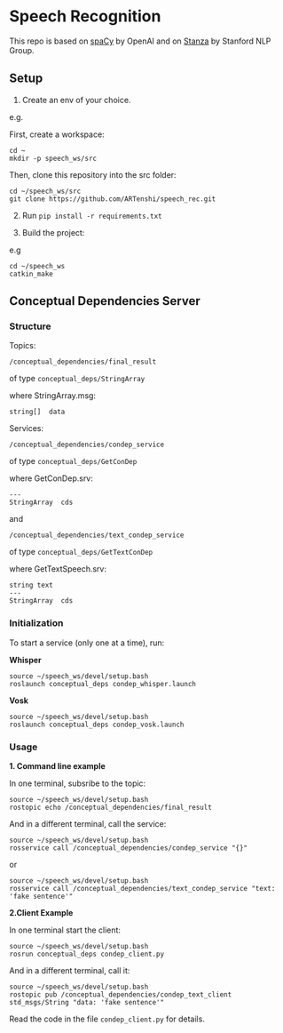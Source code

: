# Speech Recognition
This repo is based on [spaCy](https://spacy.io/) by OpenAI and on [Stanza](https://stanfordnlp.github.io/stanza/) by Stanford NLP Group.

## Setup

1. Create an env of your choice.

e.g.

First, create a workspace:

```
cd ~
mkdir -p speech_ws/src
```

Then, clone this repository into the src folder:

```
cd ~/speech_ws/src
git clone https://github.com/ARTenshi/speech_rec.git
```

2. Run ```pip install -r requirements.txt```

3. Build the project:

e.g 

```
cd ~/speech_ws
catkin_make
```

## Conceptual Dependencies Server

### Structure

Topics:

```
/conceptual_dependencies/final_result
```

of type `conceptual_deps/StringArray`

where StringArray.msg:

```
string[]  data
```

Services:

```
/conceptual_dependencies/condep_service
```

of type `conceptual_deps/GetConDep` 

where GetConDep.srv:

```
---
StringArray  cds
```

and 

```
/conceptual_dependencies/text_condep_service
```

of type `conceptual_deps/GetTextConDep` 

where GetTextSpeech.srv:

```
string text
---
StringArray  cds
```

### Initialization

To start a service (only one at a time), run:

**Whisper**

```
source ~/speech_ws/devel/setup.bash
roslaunch conceptual_deps condep_whisper.launch
```

**Vosk**

```
source ~/speech_ws/devel/setup.bash
roslaunch conceptual_deps condep_vosk.launch
```

### Usage

**1. Command line example**

In one terminal, subsribe to the topic:

```
source ~/speech_ws/devel/setup.bash
rostopic echo /conceptual_dependencies/final_result
```

And in a different terminal, call the service:

```
source ~/speech_ws/devel/setup.bash
rosservice call /conceptual_dependencies/condep_service "{}"
```

or

```
source ~/speech_ws/devel/setup.bash
rosservice call /conceptual_dependencies/text_condep_service "text: 'fake sentence'"
```

**2.Client Example**

In one terminal start the client:

```
source ~/speech_ws/devel/setup.bash
rosrun conceptual_deps condep_client.py
```

And in a different terminal, call it:

```
source ~/speech_ws/devel/setup.bash
rostopic pub /conceptual_dependencies/condep_text_client std_msgs/String "data: 'fake sentence'"
```
Read the code in the file `condep_client.py` for details.
